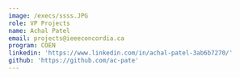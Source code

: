 ```yaml
---
image: /execs/ssss.JPG
role: VP Projects
name: Achal Patel
email: projects@ieeeconcordia.ca
program: COEN
linkedin: 'https://www.linkedin.com/in/achal-patel-3ab6b7270/'
github: 'https://github.com/ac-pate'
---
```


